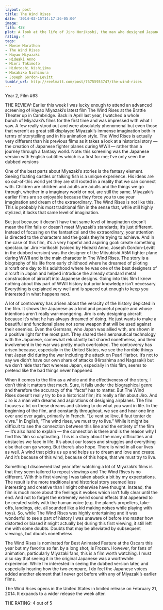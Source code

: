 ```yaml
---
layout: post
title: The Wind Rises
date: '2014-02-15T14:17:36-05:00'
image: 
film: 428
plot: A look at the life of Jiro Horikoshi, the man who designed Japanese fighter planes during World War II.
rating: 4
tags:
- Movie Marathon
- The Wind Rises
- Hayao Miyazaki
- Hideaki Anno
- Miori Takimoto
- Hidetoshi Nishijima
- Masahiko Nishimura
- Joseph Gordon-Levitt
tumblr_url: http://reelmatt.com/post/76755953747/the-wind-rises
---
```


Year 2, Film #63

THE REVIEW: Earlier this week I was lucky enough to attend an advanced screening of Hayao Miyazaki’s latest film The Wind Rises at the Brattle Theater up in Cambridge. Back in April last year, I watched a whole bunch of Miyazaki’s films for the first time and was impressed with what I saw. A few really stood out and were absolutely phenomenal but even those that weren’t as great still displayed Miyazaki’s immense imagination both in terms of storytelling and in his animation style. The Wind Rises is actually very different than his previous films as it takes a look at a historical story — the creation of Japanese fighter planes during WWII — rather than a journey through a fantasy world. Note: this screening was the Japanese version with English subtitles which is a first for me; I’ve only seen the dubbed versions 

One of the best parts about Miyazaki’s stories is the fantasy element. Seeing floating castles or talking fish is a unique experience. His ideas are so out-of-this world yet they are still rooted in a reality that we can connect with. Children are children and adults are adults and the things we go through, whether in a imaginary world or not, are still the same. Miyazaki’s earlier films are so enjoyable because they force you to use your imagination and dream of the extraordinary. The Wind Rises is not like this. This is probably his most traditional film in the sense that, while still highly stylized, it lacks that same level of imagination.

But just because it doesn’t have that same level of imagination doesn’t mean the film fails or doesn’t meet Miyazaki’s standards; it’s just different. Instead of focusing on the fantastical and the extraordinary, your attention is directed to the characters and the goals they’re trying to achieve. And in the case of this film, it’s a very hopeful and aspiring goal: create something spectacular. Jiro Horikoshi (voiced by Hideaki Anno, Joseph Gordon-Levitt in the dubbed version) was the designer of the Mitsubishi A5M fighter plane during WWII and is the main character in The Wind Rises. The story is a biography of his life from early childhood where he dreamed of piloting aircraft one day to his adulthood where he was one of the best designers of aircraft in Japan and helped introduce the already standard metal construction of aircraft into Japanese designs. Going into this film I knew nothing about this part of WWII history but prior knowledge isn’t necessary. Everything is explained very well and is spaced out enough to keep you interested in what happens next.

A lot of controversy has arisen about the veracity of the history depicted in the film. It shows the Japanese as a kind and peaceful people and whose intentions aren’t really war-mongering. Jiro is only designing aircraft because it’s what he has always dreamed of doing. He just wants to make a beautiful and functional plane not some weapon that will be used against their enemies. Even the Germans, who Japan was allied with, are shown in a positive light for the most part. They shared their aeronautical technology with the Japanese, somewhat reluctantly but shared nonetheless, and their involvement in the war was pretty much overlooked. The controversy has arisen because, especially in the United States, we see the horrible things that Japan did during the war including the attack on Pearl Harbor. It’s not to say we didn’t have our own share of attacks (Hiroshima and Nagasaki) but we don’t hide that fact whereas Japan, especially in this film, seems to pretend like the bad things never happened.

When it comes to the film as a whole and the effectiveness of the story, I don’t think it matters that much. Sure, it falls under the biographical genre and therefore the accuracy of the “facts” has to matter. But The Wind Rises doesn’t really try to be a historical film; it’s really a film about Jiro. And Jiro is a man with dreams and aspirations of designing airplanes. The film focuses a lot on these dreams and striving to do what you want in life. In the beginning of the film, and constantly throughout, we see and hear one line over and over again, primarily in French. “Le vent se lève, il faut tenter de vivre.” In English, “The wind rises, we must try to live.” While it might be difficult to see the connection between this line and the entirety of the film — it’s also hard to explain — the connection is there and is the reason why I find this film so captivating. This is a story about the many difficulties and obstacles we face in life. It’s about our losses and struggles and everything else that can go wrong. But there’s also hope. There is wind in all our lives as well. A wind that picks us up and helps us to dream and love and create. And it’s because of this wind, because of this hope, that we must try to live.

Something I discovered last year after watching a lot of Miyazaki’s films is that they seem tailored to repeat viewings and The Wind Rises is no different. With this first viewing I was taken aback a bit by my expectations. The result is the more traditional and historical story seemed less interesting and creative than I might otherwise have thought. Instead, the film is much more about the feelings it evokes which isn’t fully clear until the end. And not to forget the extremely weird sound effects that appeared to be created solely with the human voice (e.g. the plane’s propellers, take-offs, landings, etc. all sounded like a kid making noises while playing with toys). So, while The Wind Rises was highly entertaining and it was wonderful to see a part of history I was unaware of before (no matter how distorted or biased it might actually be) during this first viewing, it still left me with some doubts. Doubts that may be alleviated by subsequent viewings, but doubts nonetheless.

The Wind Rises is nominated for Best Animated Feature at the Oscars this year but my favorite so far, by a long shot, is Frozen. However, for fans of animation, particularly Miyazaki fans, this is a film worth watching. I must also say that seeing it in the original Japanese was a worthwhile experience. While I’m interested in seeing the dubbed version later, and especially hearing how the two compare, I do feel the Japanese voices added another element that I never got before with any of Miyazaki’s earlier films.

The Wind Rises opens in the United States in limited release on February 21, 2014. It expands to a wider release the week after.

THE RATING: 4 out of 5

